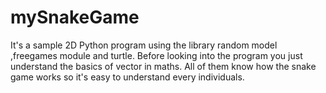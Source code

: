 # mySnakeGame
It's a sample 2D Python program using the library random model ,freegames module and turtle.
Before looking into the program you just understand the basics of vector in maths.
All of them know how the snake game works so it's easy to understand every individuals.
